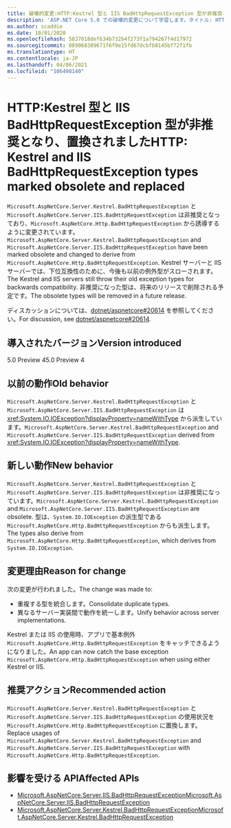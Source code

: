 ```yaml
---
title: 破壊的変更:HTTP:Kestrel 型と IIS BadHttpRequestException 型が非推奨となり、置換されました
description: 'ASP.NET Core 5.0 での破壊的変更について学習します。タイトル: HTTP:Kestrel 型と IIS BadHttpRequestException 型が非推奨となり、置換されました'
ms.author: scaddie
ms.date: 10/01/2020
ms.openlocfilehash: 5837018def634b732b4f273f1a794267f4d17972
ms.sourcegitcommit: 089068389671f6f9e15fd67dcbfb0145bf72f1fb
ms.translationtype: HT
ms.contentlocale: ja-JP
ms.lasthandoff: 04/06/2021
ms.locfileid: "106498140"
---
```

# <a name="http-kestrel-and-iis-badhttprequestexception-types-marked-obsolete-and-replaced"></a><span data-ttu-id="f938f-103">HTTP:Kestrel 型と IIS BadHttpRequestException 型が非推奨となり、置換されました</span><span class="sxs-lookup"><span data-stu-id="f938f-103">HTTP: Kestrel and IIS BadHttpRequestException types marked obsolete and replaced</span></span>

<span data-ttu-id="f938f-104">`Microsoft.AspNetCore.Server.Kestrel.BadHttpRequestException` と `Microsoft.AspNetCore.Server.IIS.BadHttpRequestException` は非推奨となっており、`Microsoft.AspNetCore.Http.BadHttpRequestException` から誘導するように変更されています。</span><span class="sxs-lookup"><span data-stu-id="f938f-104">`Microsoft.AspNetCore.Server.Kestrel.BadHttpRequestException` and `Microsoft.AspNetCore.Server.IIS.BadHttpRequestException` have been marked obsolete and changed to derive from `Microsoft.AspNetCore.Http.BadHttpRequestException`.</span></span> <span data-ttu-id="f938f-105">Kestrel サーバーと IIS サーバーでは、下位互換性のために、今後も以前の例外型がスローされます。</span><span class="sxs-lookup"><span data-stu-id="f938f-105">The Kestrel and IIS servers still throw their old exception types for backwards compatibility.</span></span> <span data-ttu-id="f938f-106">非推奨になった型は、将来のリリースで削除される予定です。</span><span class="sxs-lookup"><span data-stu-id="f938f-106">The obsolete types will be removed in a future release.</span></span>

<span data-ttu-id="f938f-107">ディスカッションについては、[dotnet/aspnetcore#20614](https://github.com/dotnet/aspnetcore/issues/20614) を参照してください。</span><span class="sxs-lookup"><span data-stu-id="f938f-107">For discussion, see [dotnet/aspnetcore#20614](https://github.com/dotnet/aspnetcore/issues/20614).</span></span>

## <a name="version-introduced"></a><span data-ttu-id="f938f-108">導入されたバージョン</span><span class="sxs-lookup"><span data-stu-id="f938f-108">Version introduced</span></span>

<span data-ttu-id="f938f-109">5.0 Preview 4</span><span class="sxs-lookup"><span data-stu-id="f938f-109">5.0 Preview 4</span></span>

## <a name="old-behavior"></a><span data-ttu-id="f938f-110">以前の動作</span><span class="sxs-lookup"><span data-stu-id="f938f-110">Old behavior</span></span>

<span data-ttu-id="f938f-111">`Microsoft.AspNetCore.Server.Kestrel.BadHttpRequestException` と`Microsoft.AspNetCore.Server.IIS.BadHttpRequestException` は <xref:System.IO.IOException?displayProperty=nameWithType> から派生しています。</span><span class="sxs-lookup"><span data-stu-id="f938f-111">`Microsoft.AspNetCore.Server.Kestrel.BadHttpRequestException` and `Microsoft.AspNetCore.Server.IIS.BadHttpRequestException` derived from <xref:System.IO.IOException?displayProperty=nameWithType>.</span></span>

## <a name="new-behavior"></a><span data-ttu-id="f938f-112">新しい動作</span><span class="sxs-lookup"><span data-stu-id="f938f-112">New behavior</span></span>

<span data-ttu-id="f938f-113">`Microsoft.AspNetCore.Server.Kestrel.BadHttpRequestException` と `Microsoft.AspNetCore.Server.IIS.BadHttpRequestException` は非推奨になっています。</span><span class="sxs-lookup"><span data-stu-id="f938f-113">`Microsoft.AspNetCore.Server.Kestrel.BadHttpRequestException` and `Microsoft.AspNetCore.Server.IIS.BadHttpRequestException` are obsolete.</span></span> <span data-ttu-id="f938f-114">型は、`System.IO.IOException` の派生型である `Microsoft.AspNetCore.Http.BadHttpRequestException` からも派生します。</span><span class="sxs-lookup"><span data-stu-id="f938f-114">The types also derive from `Microsoft.AspNetCore.Http.BadHttpRequestException`, which derives from `System.IO.IOException`.</span></span>

## <a name="reason-for-change"></a><span data-ttu-id="f938f-115">変更理由</span><span class="sxs-lookup"><span data-stu-id="f938f-115">Reason for change</span></span>

<span data-ttu-id="f938f-116">次の変更が行われました。</span><span class="sxs-lookup"><span data-stu-id="f938f-116">The change was made to:</span></span>

* <span data-ttu-id="f938f-117">重複する型を統合します。</span><span class="sxs-lookup"><span data-stu-id="f938f-117">Consolidate duplicate types.</span></span>
* <span data-ttu-id="f938f-118">異なるサーバー実装間で動作を統一します。</span><span class="sxs-lookup"><span data-stu-id="f938f-118">Unify behavior across server implementations.</span></span>

<span data-ttu-id="f938f-119">Kestrel または IIS の使用時、アプリで基本例外 `Microsoft.AspNetCore.Http.BadHttpRequestException` をキャッチできるようになりました。</span><span class="sxs-lookup"><span data-stu-id="f938f-119">An app can now catch the base exception `Microsoft.AspNetCore.Http.BadHttpRequestException` when using either Kestrel or IIS.</span></span>

## <a name="recommended-action"></a><span data-ttu-id="f938f-120">推奨アクション</span><span class="sxs-lookup"><span data-stu-id="f938f-120">Recommended action</span></span>

<span data-ttu-id="f938f-121">`Microsoft.AspNetCore.Server.Kestrel.BadHttpRequestException` と `Microsoft.AspNetCore.Server.IIS.BadHttpRequestException` の使用状況を `Microsoft.AspNetCore.Http.BadHttpRequestException` に置換します。</span><span class="sxs-lookup"><span data-stu-id="f938f-121">Replace usages of `Microsoft.AspNetCore.Server.Kestrel.BadHttpRequestException` and `Microsoft.AspNetCore.Server.IIS.BadHttpRequestException` with `Microsoft.AspNetCore.Http.BadHttpRequestException`.</span></span>

## <a name="affected-apis"></a><span data-ttu-id="f938f-122">影響を受ける API</span><span class="sxs-lookup"><span data-stu-id="f938f-122">Affected APIs</span></span>

- [<span data-ttu-id="f938f-123">Microsoft.AspNetCore.Server.IIS.BadHttpRequestException</span><span class="sxs-lookup"><span data-stu-id="f938f-123">Microsoft.AspNetCore.Server.IIS.BadHttpRequestException</span></span>](/dotnet/api/microsoft.aspnetcore.server.iis.badhttprequestexception?view=aspnetcore-3.1)
- [<span data-ttu-id="f938f-124">Microsoft.AspNetCore.Server.Kestrel.BadHttpRequestException</span><span class="sxs-lookup"><span data-stu-id="f938f-124">Microsoft.AspNetCore.Server.Kestrel.BadHttpRequestException</span></span>](/dotnet/api/microsoft.aspnetcore.server.kestrel.badhttprequestexception?view=aspnetcore-1.1)

<!--

### Category

ASP.NET Core

### Affected APIs

- `T:Microsoft.AspNetCore.Server.IIS.BadHttpRequestException`
- `T:Microsoft.AspNetCore.Server.Kestrel.BadHttpRequestException`

-->
